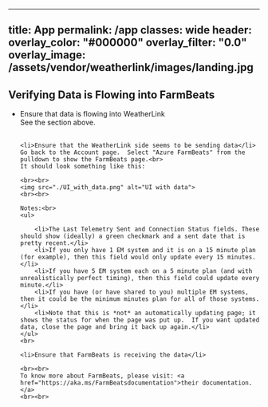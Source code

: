 
---
title: App
permalink: /app
classes: wide
header:
  overlay_color: "#000000"
  overlay_filter: "0.0"
  overlay_image: /assets/vendor/weatherlink/images/landing.jpg
---

<h2 id="wl_dataTab">Verifying Data is Flowing into FarmBeats</h2>

<ul>
	<li>Ensure that data is flowing into WeatherLink</li>
	See the section above.
	<br><br>

	<li>Ensure that the WeatherLink side seems to be sending data</li>
	Go back to the Account page.  Select "Azure FarmBeats" from the pulldown to show the FarmBeats page.<br>
	It should look something like this:

	<br><br>
	<img src="./UI_with_data.png" alt="UI with data">
	<br><br>

	Notes:<br>
	<ul>

		<li>The Last Telemetry Sent and Connection Status fields. These should show (ideally) a green checkmark and a sent date that is pretty recent.</li>
		<li>If you only have 1 EM system and it is on a 15 minute plan (for example), then this field would only update every 15 minutes.</li>
		<li>If you have 5 EM system each on a 5 minute plan (and with unrealistically perfect timing), then this field could update every minute.</li>
		<li>If you have (or have shared to you) multiple EM systems, then it could be the minimum minutes plan for all of those systems.</li>
		<li>Note that this is *not* an automatically updating page; it shows the status for when the page was put up.  If you want updated data, close the page and bring it back up again.</li>
	</ul>
	<br>

	<li>Ensure that FarmBeats is receiving the data</li>

	<br><br>
	To know more about FarmBeats, please visit: <a href="https://aka.ms/FarmBeatsdocumentation">their documentation.</a> 
	<br><br>
</ul>



